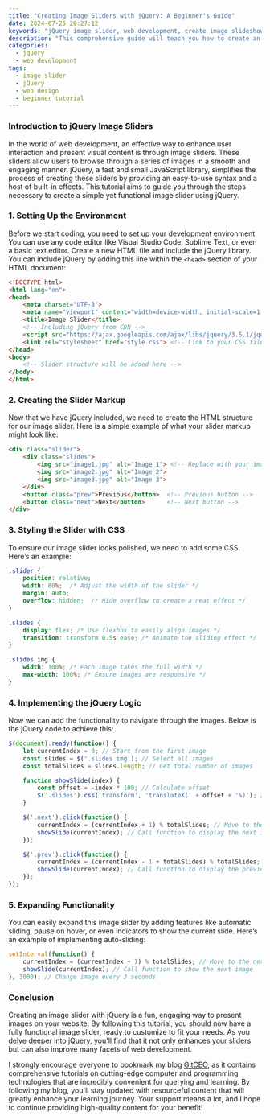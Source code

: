 ```yaml
---
title: "Creating Image Sliders with jQuery: A Beginner's Guide"
date: 2024-07-25 20:27:12
keywords: "jQuery image slider, web development, create image slideshow, jQuery tutorial, beginners guide"
description: "This comprehensive guide will teach you how to create an image slider using jQuery from scratch. You will learn the basics of jQuery and how to use it to improve your web projects. By following this tutorial, you'll not only understand how to implement a simple image slider but also gain insight into customization options. With detailed steps and honest explanations, this article is perfect for beginners who want to enhance their front-end development skills. You'll end up with a fully functional image slider that can be used in any web application."
categories:
  - jquery
  - web development
tags:
  - image slider
  - jQuery
  - web design
  - beginner tutorial
---
```


### Introduction to jQuery Image Sliders

In the world of web development, an effective way to enhance user interaction and present visual content is through image sliders. These sliders allow users to browse through a series of images in a smooth and engaging manner. jQuery, a fast and small JavaScript library, simplifies the process of creating these sliders by providing an easy-to-use syntax and a host of built-in effects. This tutorial aims to guide you through the steps necessary to create a simple yet functional image slider using jQuery.

<!-- more -->

### 1. Setting Up the Environment

Before we start coding, you need to set up your development environment. You can use any code editor like Visual Studio Code, Sublime Text, or even a basic text editor. Create a new HTML file and include the jQuery library. You can include jQuery by adding this line within the `<head>` section of your HTML document:

```html
<!DOCTYPE html>
<html lang="en">
<head>
    <meta charset="UTF-8">
    <meta name="viewport" content="width=device-width, initial-scale=1.0">
    <title>Image Slider</title>
    <!-- Including jQuery from CDN -->
    <script src="https://ajax.googleapis.com/ajax/libs/jquery/3.5.1/jquery.min.js"></script>
    <link rel="stylesheet" href="style.css"> <!-- Link to your CSS file -->
</head>
<body>
    <!-- Slider structure will be added here -->
</body>
</html>
```

### 2. Creating the Slider Markup

Now that we have jQuery included, we need to create the HTML structure for our image slider. Here is a simple example of what your slider markup might look like:

```html
<div class="slider">
    <div class="slides">
        <img src="image1.jpg" alt="Image 1"> <!-- Replace with your images -->
        <img src="image2.jpg" alt="Image 2">
        <img src="image3.jpg" alt="Image 3">
    </div>
    <button class="prev">Previous</button>  <!-- Previous button -->
    <button class="next">Next</button>      <!-- Next button -->
</div>
```

### 3. Styling the Slider with CSS

To ensure our image slider looks polished, we need to add some CSS. Here’s an example:

```css
.slider {
    position: relative;
    width: 80%;  /* Adjust the width of the slider */
    margin: auto;
    overflow: hidden;  /* Hide overflow to create a neat effect */
}

.slides {
    display: flex; /* Use flexbox to easily align images */
    transition: transform 0.5s ease; /* Animate the sliding effect */
}

.slides img {
    width: 100%; /* Each image takes the full width */
    max-width: 100%; /* Ensure images are responsive */
}
```

### 4. Implementing the jQuery Logic

Now we can add the functionality to navigate through the images. Below is the jQuery code to achieve this:

```javascript
$(document).ready(function() {
    let currentIndex = 0; // Start from the first image
    const slides = $('.slides img'); // Select all images
    const totalSlides = slides.length; // Get total number of images

    function showSlide(index) {
        const offset = -index * 100; // Calculate offset
        $('.slides').css('transform', 'translateX(' + offset + '%)'); // Move slides
    }

    $('.next').click(function() {
        currentIndex = (currentIndex + 1) % totalSlides; // Move to the next image
        showSlide(currentIndex); // Call function to display the next image
    });

    $('.prev').click(function() {
        currentIndex = (currentIndex - 1 + totalSlides) % totalSlides; // Move to the previous image
        showSlide(currentIndex); // Call function to display the previous image
    });
});
```

### 5. Expanding Functionality

You can easily expand this image slider by adding features like automatic sliding, pause on hover, or even indicators to show the current slide. Here’s an example of implementing auto-sliding:

```javascript
setInterval(function() {
    currentIndex = (currentIndex + 1) % totalSlides; // Move to the next image
    showSlide(currentIndex); // Call function to show the next image
}, 3000); // Change image every 3 seconds
```

### Conclusion

Creating an image slider with jQuery is a fun, engaging way to present images on your website. By following this tutorial, you should now have a fully functional image slider, ready to customize to fit your needs. As you delve deeper into jQuery, you'll find that it not only enhances your sliders but can also improve many facets of web development.

I strongly encourage everyone to bookmark my blog [GitCEO](https://gitceo.com), as it contains comprehensive tutorials on cutting-edge computer and programming technologies that are incredibly convenient for querying and learning. By following my blog, you'll stay updated with resourceful content that will greatly enhance your learning journey. Your support means a lot, and I hope to continue providing high-quality content for your benefit!